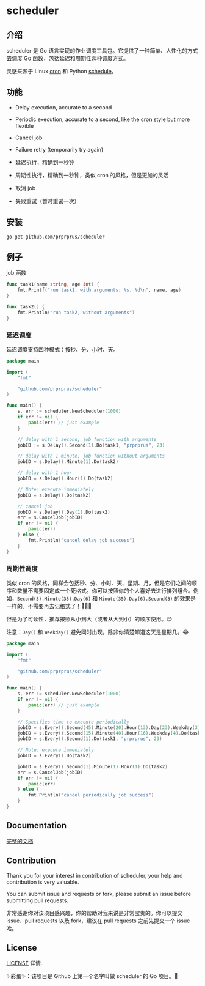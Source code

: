 # scheduler

## 介绍

scheduler 是 Go 语言实现的作业调度工具包。它提供了一种简单、人性化的方式去调度 Go 函数，包括延迟和周期性两种调度方式。

灵感来源于 Linux [cron](https://opensource.com/article/17/11/how-use-cron-linux) 和 Python [schedule](https://github.com/dbader/schedule)。

## 功能

- Delay execution, accurate to a second
- Periodic execution, accurate to a second, like the cron style but more flexible
- Cancel job
- Failure retry (temporarily try again)

- 延迟执行，精确到一秒钟
- 周期性执行，精确到一秒钟，类似 cron 的风格，但是更加的灵活
- 取消 job
- 失败重试（暂时重试一次）

## 安装

```
go get github.com/prprprus/scheduler
```

## 例子

job 函数

```Go
func task1(name string, age int) {
	fmt.Printf("run task1, with arguments: %s, %d\n", name, age)
}

func task2() {
	fmt.Println("run task2, without arguments")
}
```

### 延迟调度

延迟调度支持四种模式：按秒、分、小时、天。

```Go
package main

import (
    "fmt"

    "github.com/prprprus/scheduler"
)

func main() {
    s, err := scheduler.NewScheduler(1000)
	if err != nil {
		panic(err) // just example
	}

    // delay with 1 second, job function with arguments
	jobID := s.Delay().Second(1).Do(task1, "prprprus", 23)

	// delay with 1 minute, job function without arguments
	jobID = s.Delay().Minute(1).Do(task2)

	// delay with 1 hour
	jobID = s.Delay().Hour(1).Do(task2)

	// Note: execute immediately
	jobID = s.Delay().Do(task2)

	// cancel job
	jobID = s.Delay().Day(1).Do(task2)
	err = s.CancelJob(jobID)
	if err != nil {
		panic(err)
	} else {
		fmt.Println("cancel delay job success")
	}
}
```

### 周期性调度

类似 cron 的风格，同样会包括秒、分、小时、天、星期、月，但是它们之间的顺序和数量不需要固定成一个死格式。你可以按照你的个人喜好去进行排列组合。例如，`Second(3).Minute(35).Day(6)` 和 `Minute(35).Day(6).Second(3)` 的效果是一样的。不需要再去记格式了！🎉🎉👏

但是为了可读性，推荐按照从小到大（或者从大到小）的顺序使用。😊

注意：`Day()` 和 `Weekday()` 避免同时出现，除非你清楚知道这天是星期几。😂

```Go
package main

import (
    "fmt"

    "github.com/prprprus/scheduler"
)

func main() {
    s, err := scheduler.NewScheduler(1000)
	if err != nil {
		panic(err) // just example
	}

    // Specifies time to execute periodically
	jobID = s.Every().Second(45).Minute(20).Hour(13).Day(23).Weekday(3).Month(6).Do(task1, "prprprus", 23)
	jobID = s.Every().Second(15).Minute(40).Hour(16).Weekday(4).Do(task2)
	jobID = s.Every().Second(1).Do(task1, "prprprus", 23)

	// Note: execute immediately
	jobID = s.Every().Do(task2)

	jobID = s.Every().Second(1).Minute(1).Hour(1).Do(task2)
	err = s.CancelJob(jobID)
	if err != nil {
		panic(err)
	} else {
		fmt.Println("cancel periodically job success")
	}
}
```

## Documentation

[完整的文档]()

## Contribution

Thank you for your interest in contribution of scheduler, your help and contribution is very valuable. 

You can submit issue and requests or fork, please submit an issue before submitting pull requests.

非常感谢你对该项目感兴趣，你的帮助对我来说是非常宝贵的。你可以提交 issue、pull requests 以及 fork，建议在 pull requests 之前先提交一个 issue 哈。

## License

[LICENSE](https://github.com/prprprus/scheduler/blob/master/LICENSE) 详情.

✨彩蛋✨：该项目是 Github 上第一个名字叫做 scheduler 的 Go 项目。👻